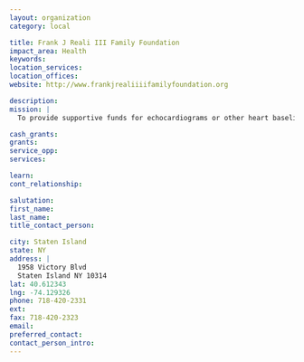```yaml
---
layout: organization
category: local

title: Frank J Reali III Family Foundation
impact_area: Health
keywords: 
location_services: 
location_offices: 
website: http://www.frankjrealiiiifamilyfoundation.org

description: 
mission: |
  To provide supportive funds for echocardiograms or other heart baseline testing for 8th graders, prior to entering high school sports.  The Foundation hopes to make this a part of the mandatory school physical. Our Goals: To provide supportive funds for echo cardiograms or other heart baseline testing for 8th graders, prior to entering high school sports.To hold life course classes on the benefits of insurance, wills and health insurance for seniors in high school. To develop a scholarship program for children of deceased independent contractors.

cash_grants: 
grants: 
service_opp: 
services: 

learn: 
cont_relationship: 

salutation: 
first_name: 
last_name: 
title_contact_person: 

city: Staten Island
state: NY
address: |
  1958 Victory Blvd    
  Staten Island NY 10314
lat: 40.612343
lng: -74.129326
phone: 718-420-2331
ext: 
fax: 718-420-2323
email: 
preferred_contact: 
contact_person_intro: 
---
```

